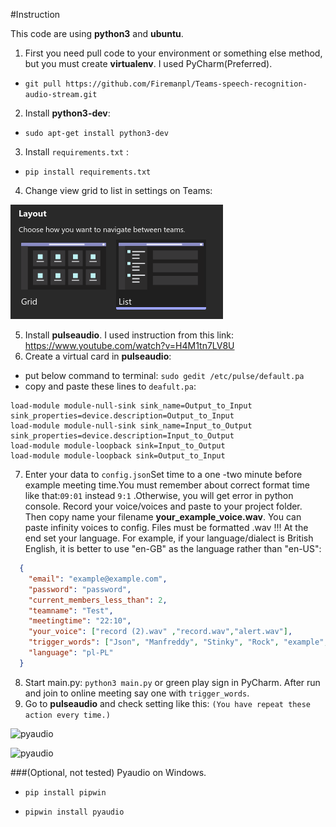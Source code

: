 #Instruction

This code are using **python3** and **ubuntu**.
1. First you need pull code to your environment or something else method, but you must create **virtualenv**. I used PyCharm(Preferred).
- ```git pull https://github.com/Firemanpl/Teams-speech-recognition-audio-stream.git```
2. Install **python3-dev**:
- ```sudo apt-get install python3-dev```
3. Install ```requirements.txt``` :
- ```pip install requirements.txt```
4. Change view grid to list in settings on Teams:

![grid to list](images/gridtolist.png)

5. Install **pulseaudio**. I used instruction from this link: https://www.youtube.com/watch?v=H4M1tn7LV8U
6. Create a virtual card in **pulseaudio**:
 - put below command to terminal:
  ```sudo gedit /etc/pulse/default.pa```
 - copy and paste these lines to ```deafult.pa```:
```
load-module module-null-sink sink_name=Output_to_Input sink_properties=device.description=Output_to_Input
load-module module-null-sink sink_name=Input_to_Output sink_properties=device.description=Input_to_Output
load-module module-loopback sink=Input_to_Output
load-module module-loopback sink=Output_to_Input
```
7. Enter your data to ```config.json```Set time to a one -two minute before example meeting time.You must remember about correct format time like that:```09:01``` instead ```9:1``` .Otherwise, you will get error in python console. Record your voice/voices and paste to your project folder. Then copy name your filename **your_example_voice.wav**. You can paste infinity voices to config.
   Files must be formatted .wav !!!
   At the end set your language. For example, if your language/dialect is British English, it is better to use "en-GB" as the language rather than "en-US":
```json
  {
    "email": "example@example.com",
    "password": "password",
    "current_members_less_than": 2,
    "teamname": "Test",
    "meetingtime": "22:10",
    "your_voice": ["record (2).wav" ,"record.wav","alert.wav"],
    "trigger_words": ["Json", "Manfreddy", "Stinky", "Rock", "example", "example", "example"],
    "language": "pl-PL"
  }
```
8. Start main.py: ```python3 main.py``` or green play sign in PyCharm. After run and join to online meeting say one with ```trigger_words```.
9. Go to **pulseaudio** and check setting like this:
```(You have repeat these action every time.)```

![pyaudio](images/playback.png)

![pyaudio](images/recording.png)

###(Optional, not tested) Pyaudio on Windows. 

 - ```pip install pipwin```

 - ```pipwin install pyaudio```

